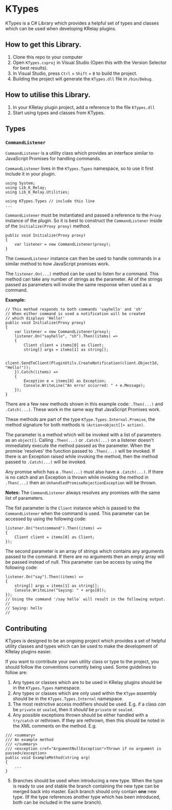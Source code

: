 # KTypes
KTypes is a C# Library which provides a helpful set of types and classes which can be used when developing KRelay plugins.

## How to get this Library.
1. Clone this repo to your computer
2. Open `KTypes.csproj` in Visual Studio (Open this with the Version Selector for best results).
3. In Visual Studio, press `Ctrl` + `Shift` + `B` to build the project.
4. Building the project will generate the `KTypes.dll` file in `/bin/Debug`.

## How to utilise this Library.
1. In your KRelay plugin project, add a reference to the file `KTypes.dll`
2. Start using types and classes from KTypes.

## Types
### `CommandListener`
`CommandListener` is a utility class which provides an interface similar to JavaScript Promises for handling commands.

`CommandListener` lives in the `KTypes.Types` namespace, so to use it first include it in your plugin.
```CSharp
using System;
using Lib_K_Relay;
using Lib_K_Relay.Utilities;

using KTypes.Types // include this line
...
```

`CommandListener` must be instantiated and passed a reference to the `Proxy` instance of the plugin. So it is best to construct the `CommandListener` inside of the `Initialize(Proxy proxy)` method.
```CSharp
public void Initialize(Proxy proxy)
{
    var listener = new CommandListener(proxy);
}
```

The `CommandListener` instance can then be used to handle commands in a similar method to how JavaScript promises work.

The `listener.On(...)` method can be used to listen for a command. This method can take any number of strings as the parameter. All of the strings passed as parameters will invoke the same response when used as a command.

__Example:__
```CSharp
// This method responds to both commands 'sayhello' and 'sh'
// When either command is used a notification will be created
// which displays 'Hello!'
public void Initialize(Proxy proxy)
{
    var listener = new CommandListener(proxy);
    listener.On("sayhello", "sh").Then((items) =>
    {
        Client client = items[0] as Client;
        string[] args = items[1] as string[];

        client.SendToClient(PluginUtils.CreateNotification(client.ObjectId, "Hello!"));
    }).Catch((items) =>
    {
        Exception e = items[0] as Exception;
        Console.WriteLine("An error occurred: " + e.Message);
    });
}
```

There are a few new methods shown in this example code: `.Then(...)` and `.Catch(...)`.
These work in the same way that JavaScript Promises work.

These methods are part of the type `KType.Types.Internal.Promise`, the method signature for both methods is `(Action<object[]> action)`.

The parameter is a method which will be invoked with a list of parameters as an `object[]`.
Calling `.Then(...)` or `.Catch(...)` on a listener doesn't immediately execute the method passed as the parameter. When the promise 'resolves' the function passed to `.Then(...)` will be invoked. If there is an Exception raised while invoking the method, then the method passed to `.Catch(...)` will be invoked.

Any promise which has a `.Then(...)` must also have a `.Catch(...)`. If there is no catch and an Exception is thrown while invoking the method in `.Then(...)` then an `UnhandledPromiseRejectionException` will be thrown.

__Notes:__
The `CommandListener` always resolves any promises with the same list of parameters.

The fist parameter is the `Client` instance which is passed to the `CommandListener` when the command is used.
This parameter can be accessed by using the following code:
```CSharp
listener.On("testcommand").Then((items) => 
{
    Client client = items[0] as Client;
});
```

The second parameter is an array of strings which contains any arguments passed to the command. If there are no arguments then an empty array will be passed instead of null.
This parameter can be access by using the following code:
```CSharp
listener.On("say").Then((items) => 
{
    string[] args = items[1] as string[];
    Console.WriteLine("Saying: " + args[0]);
});
// Using the command '/say hello` will result in the following output.
// 
// Saying: hello
//
```

## Contributing
KTypes is designed to be an ongoing project which provides a set of helpful utility classes and types which can be used to make the development of KRelay plugins easier.

If you want to contribute your own utility class or type to the project, you should follow the conventions currently being used. Some guidelines to follow are:

1. Any types or classes which are to be used in KRelay plugins should be in the `KTypes.Types` namespace.
2. Any types or classes which are only used within the `KType` assembly should be in the `KTypes.Types.Internal` namespace.
3. The most restrictive access modifiers should be used. E.g. if a class _can_ be `private` or `sealed`, then it _should_ be `private` or `sealed`.
4. Any possible exceptions thrown should be either handled with a `try/catch` or rethrown. If they are rethrown, then this should be noted in the XML comments on the method. E.g.
```CSharp
/// <summary>
/// An example method
/// </summary>
/// <exception cref="ArgumentNullException">Thrown if no argument is passed</exception>
public void ExampleMethod(string arg)
{
    ...
}
```
5. Branches should be used when introducing a new type. When the type is ready to use and stable the branch containing the new type can be merged back into master. Each branch should only contain __one__ new type. (If the type references another type which has been introduced, both can be included in the same branch).